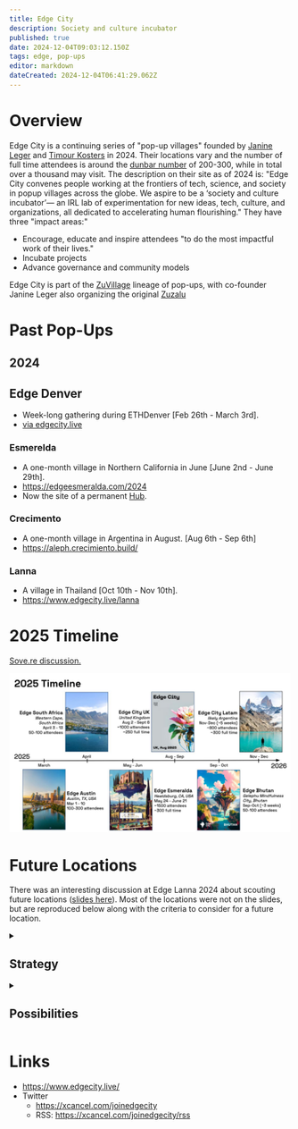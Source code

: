 ```yaml
---
title: Edge City
description: Society and culture incubator
published: true
date: 2024-12-04T09:03:12.150Z
tags: edge, pop-ups
editor: markdown
dateCreated: 2024-12-04T06:41:29.062Z
---
```


# Overview

Edge City is a continuing series of "pop-up villages" founded by [Janine Leger](/People/Janine-Leger) and [Timour Kosters](/People/Timour-Kosters) in 2024. Their locations vary and the number of full time attendees is around the [dunbar number](/Glossary) of 200-300, while in total over a thousand may visit. The description on their site as of 2024 is: "Edge City convenes people working at the frontiers of tech, science, and society in popup villages across the globe. We aspire to be a ‘society and culture incubator’— an IRL lab of experimentation for new ideas, tech, culture, and organizations, all dedicated to accelerating human flourishing." 
They have three "impact areas:"
* Encourage, educate and inspire attendees "to do the most impactful work of their lives."
* Incubate projects
* Advance governance and community models

Edge City is part of the [ZuVillage](/Network-Societies/ZuVillage) lineage of pop-ups, with co-founder Janine Leger also organizing the original [Zuzalu](/Network-Societies/Pop-Ups/Zuzalu)
# Past Pop-Ups
## 2024
## Edge Denver 
* Week-long gathering during ETHDenver [Feb 26th - March 3rd]. 
* [via edgecity.live](https://edgecity.notion.site/Edge-City-Denver-0ce40f712d004c909e3d0b2a64718c36?pvs=74)

### Esmerelda
* A one-month village in Northern California in June [June 2nd - June 29th].
* https://edgeesmeralda.com/2024
* Now the site of a permanent [Hub](/Network-Societies/Hubs).

### Crecimento
* A one-month village in Argentina in August. [Aug 6th - Sep 6th]
* https://aleph.crecimiento.build/

### Lanna
* A village in Thailand [Oct 10th - Nov 10th]. 
* https://www.edgecity.live/lanna

# 2025 Timeline
[Sove.re discussion.](https://forum.sove.re/topic/31/edge-city-2025-timeline)

![edge_2025_timeline.jpg](/edge_2025_timeline.jpg)
# Future Locations
There was an interesting discussion at Edge Lanna 2024 about scouting future locations ([slides here](https://docs.google.com/presentation/d/1ITC7uw5MFZFz7JBJ6SjES1GCU-X_hfQHxyYThB57CsU/edit#slide=id.p)). Most of the locations were not on the slides, but are reproduced below along with the criteria to consider for a future location.


<details>
<summary>
  
## Strategy
</summary>

* Goal: grow a high quality, interesting diverse network with steady momentum
    * 300-1000 person villages (300 full time, 1000 visitors) 
    
* Nature
* Local people
* Culture
    * Food
* Walkable
* Climate
* Visa difficulty
* Flight connectivity
* Safe
* Cost
* Infrastructure
* Facilities
* Accommodation
* City size
* Crypto friendliness
  
</details>

<details>
<summary>

## Possibilities
</summary>
  
These were tossed out by attendees of the meeting.
 * Ponto do Sol, Madeira, Portugal
 * Zermatt & Vispertermine, Switzerland
 * Cape Town
 * Coppenahagen
 * Kreuzberg, Berlin
 * Slovenia
 * Menchuka
 * KL / Penang
* La Fortuna, Costa Rica
 * IFRANE, Morroco
 * Chiang Mai
 * Bali Indonesia
 * Nozawa, Japan
 * New Zealand
 * Porto, Portugal
 * Declining liberal arts colleges on U.S. east coast.
  
  </details>


# Links
* https://www.edgecity.live/
* Twitter
    * https://xcancel.com/joinedgecity
    * RSS: https://xcancel.com/joinedgecity/rss